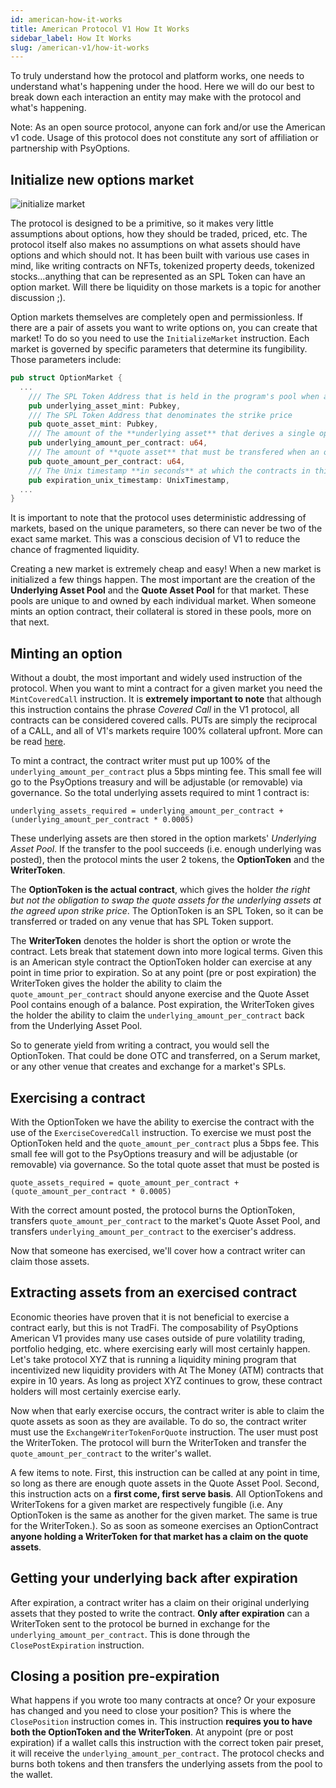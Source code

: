 ```yaml
---
id: american-how-it-works
title: American Protocol V1 How It Works
sidebar_label: How It Works
slug: /american-v1/how-it-works
---
```


To truly understand how the protocol and platform works, one needs to understand what's 
happening under the hood. Here we will do our best to break down each interaction an entity
may make with the protocol and what's happening. 

Note: As an open source protocol, anyone can fork and/or use the American v1 code. Usage of this protocol does not constitute any sort of affiliation or partnership with PsyOptions. 

## Initialize new options market
![initialize market](/img/how-it-works/initialize_market_page.png)

The protocol is designed to be a primitive, so it makes very little assumptions about options,
how they should be traded, priced, etc. The protocol itself also makes no assumptions on what
assets should have options and which should not. It has been built with various use cases in 
mind, like writing contracts on NFTs, tokenized property deeds, tokenized stocks...anything 
that can be represented as an SPL Token can have an option market. Will there be liquidity 
on those markets is a topic for another discussion ;).

Option markets themselves are completely open and permissionless. If there are a pair of assets
you want to write options on, you can create that market! To do so you need to use the 
`InitializeMarket` instruction. Each market is governed by specific parameters that determine its fungibility. Those parameters include:

````Rust
pub struct OptionMarket {
  ...
    /// The SPL Token Address that is held in the program's pool when an option is written
    pub underlying_asset_mint: Pubkey,
    /// The SPL Token Address that denominates the strike price
    pub quote_asset_mint: Pubkey,
    /// The amount of the **underlying asset** that derives a single option
    pub underlying_amount_per_contract: u64,
    /// The amount of **quote asset** that must be transfered when an option is exercised
    pub quote_amount_per_contract: u64,
    /// The Unix timestamp **in seconds** at which the contracts in this market expire
    pub expiration_unix_timestamp: UnixTimestamp,
  ...
}
````

It is important to note that the protocol uses deterministic addressing of markets, based on 
the unique parameters, so there can never be two of the exact same market. This was a conscious
decision of V1 to reduce the chance of fragmented liquidity. 

Creating a new market is extremely cheap and easy! When a new market is initialized a few things
happen. The most important are the creation of the **Underlying Asset Pool** and the 
**Quote Asset Pool** for that market. These pools are unique to and owned by each individual 
market. When someone mints an option contract, their collateral is stored in these pools, more 
on that next.

## Minting an option
<!-- TODO show image of mint component -->

Without a doubt, the most important and widely used instruction of the protocol. When you want to 
mint a contract for a given market you need the `MintCoveredCall` instruction. It is 
**extremely important to note** that although this instruction contains the phrase _Covered Call_
in the V1 protocol, all contracts can be considered covered calls. PUTs are simply the reciprocal 
of a CALL, and all of V1's markets require 100% collateral upfront. More can be read 
[here](./arch-put-call.md).

To mint a contract, the contract writer must put up 100% of the `underlying_amount_per_contract` 
plus a 5bps minting fee. This small fee will go to the PsyOptions treasury and will be adjustable (or removable) via 
governance. So the total underlying assets required to mint 1 contract is:

`underlying_assets_required = underlying_amount_per_contract + (underlying_amount_per_contract * 0.0005)`

These underlying assets are then stored in the option markets' _Underlying Asset Pool_. If 
the transfer to the pool succeeds (i.e. enough underlying was posted), then the protocol 
mints the user 2 tokens, the **OptionToken** and the **WriterToken**. 

The **OptionToken is the actual contract**, which gives the holder _the right but not 
the obligation to swap the quote assets for the underlying assets at the agreed upon 
strike price_. The OptionToken is an SPL Token, so it can be transferred or traded on
any venue that has SPL Token support. 

The **WriterToken** denotes the holder is short the option or wrote the contract. Lets
break that statement down into more logical terms. Given this is an American style contract
the OptionToken holder can exercise at any point in time prior to expiration. So at any point
(pre or post expiration) the WriterToken gives the holder the ability to claim the 
`quote_amount_per_contract` should anyone exercise and the Quote Asset Pool contains 
enough of a balance. Post expiration, the WriterToken gives the holder the ability to 
claim the `underlying_amount_per_contract` back from the Underlying Asset Pool.

So to generate yield from writing a contract, you would sell the OptionToken. 
That could be done OTC and transferred, on a Serum market, or any other venue that creates
and exchange for a market's SPLs. 

## Exercising a contract
<!-- TODO image of the exercise row -->

With the OptionToken we have the ability to exercise the contract with the use of the 
`ExerciseCoveredCall` instruction. To exercise we must post the OptionToken held and
the `quote_amount_per_contract` plus a 5bps fee. This small fee will got to the PsyOptions 
treasury and will be adjustable (or removable) via governance. So the total quote 
asset that must be posted is 

`quote_assets_required = quote_amount_per_contract + (quote_amount_per_contract * 0.0005)`

With the correct amount posted, the protocol burns the OptionToken, transfers 
`quote_amount_per_contract` to the market's Quote Asset Pool, and transfers 
`underlying_amount_per_contract` to the exerciser's address. 


Now that someone has exercised, we'll cover how a contract writer can claim those assets.

## Extracting assets from an exercised contract
<!-- TODO image of a imbalanced pools -->

Economic theories have proven that it is not beneficial to exercise a contract early, but
this is not TradFi. The composability of PsyOptions American V1 provides many use cases 
outside of pure volatility trading, portfolio hedging, etc. where exercising early will
most certainly happen. Let's take protocol XYZ that is running a liquidity mining program
that incentivized new liquidity providers with At The Money (ATM) contracts that expire
in 10 years. As long as project XYZ continues to grow, these contract holders will most
certainly exercise early. 

Now when that early exercise occurs, the contract writer is able to claim the quote assets 
as soon as they are available. To do so, the contract writer must use the 
`ExchangeWriterTokenForQuote` instruction. The user must post the WriterToken. The 
protocol will burn the WriterToken and transfer the `quote_amount_per_contract` to the
writer's wallet. 

A few items to note. First, this instruction can be called at any point in time, so long
as there are enough quote assets in the Quote Asset Pool. Second, this instruction acts 
on a **first come, first serve basis**. All OptionTokens and WriterTokens for a given 
market are respectively fungible (i.e. Any OptionToken is the same as another for the 
given market. The same is true for the WriterToken.). So as soon as someone exercises an 
OptionContract **anyone holding a WriterToken for that market has a claim on the quote assets**.

## Getting your underlying back after expiration
<!-- TODO image of full underlying asset pool, no quote -->

After expiration, a contract writer has a claim on their original underlying assets that they 
posted to write the contract. **Only after expiration** can a WriterToken sent to the protocol
be burned in exchange for the `underlying_amount_per_contract`. This is done through the 
`ClosePostExpiration` instruction.

## Closing a position pre-expiration

What happens if you wrote too many contracts at once? Or your exposure has changed and you need 
to close your position? This is where the `ClosePosition` instruction comes in. This instruction 
**requires you to have both the OptionToken and the WriterToken**. At anypoint (pre or post 
expiration) if a wallet calls this instruction with the correct token pair preset, it will 
receive the `underlying_amount_per_contract`. The protocol checks and burns both tokens and then transfers the underlying assets from the pool to the wallet. 






